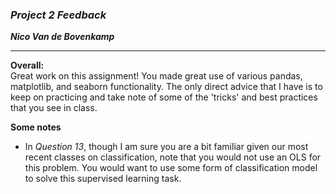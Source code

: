 ### ***Project 2 Feedback***

***Nico Van de Bovenkamp***

***

**Overall:**  
Great work on this assignment! You made great use of various pandas, matplotlib, and seaborn functionality. The only direct advice that I have is to keep on practicing and take note of some of the 'tricks' and best practices that you see in class.

**Some notes**  
* In *Question 13*, though I am sure you are a bit familiar given our most recent classes on classification, note that you would not use an OLS for this problem. You would want to use some form of classification model to solve this supervised learning task. 
